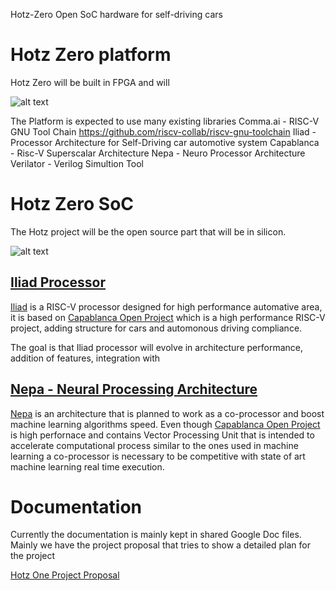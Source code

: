 Hotz-Zero
Open SoC hardware for self-driving cars

# Hotz Zero platform

Hotz Zero will be built in FPGA and will 

![alt text](https://github.com/varaujokilby/Hotz-One/blob/main/docs/Kilby_Platform.png?raw=true)

The Platform is expected to use many existing libraries
Comma.ai - 
RISC-V GNU Tool Chain https://github.com/riscv-collab/riscv-gnu-toolchain
Iliad - Processor Architecture for Self-Driving car automotive system
Capablanca - Risc-V Superscalar Architecture
Nepa - Neuro Processor Architecture
Verilator - Verilog Simultion Tool

# Hotz Zero SoC

The Hotz project will be the open source part that will be in silicon.

![alt text](https://github.com/varaujokilby/Hotz-One/blob/main/docs/Hotz_One_SoC.png?raw=true)


## [Iliad Processor](https://github.com/varaujokilby/Iliad)

[Iliad](https://github.com/varaujokilby/Iliad) is a RISC-V processor designed for high performance automative area, it is based on [Capablanca Open Project](https://github.com/varaujokilby/Capablanca) which is a high performance RISC-V project, adding structure for cars and automonous driving compliance.

The goal is that Iliad processor will evolve in architecture performance, addition of features, integration with 


## [Nepa - Neural Processing Architecture](https://github.com/varaujokilby/Nepa)

[Nepa](https://github.com/varaujokilby/Nepa) is an architecture that is planned to work as a co-processor and boost machine learning algorithms speed.
Even though [Capablanca Open Project](https://github.com/varaujokilby/Capablanca) is high perfornace and contains Vector Processing Unit that is intended to accelerate computational process similar to the ones used in machine learning a co-processor is necessary to be competitive with state of art machine learning real time execution.


# Documentation

Currently the documentation is mainly kept in shared Google Doc files.
Mainly we have the project proposal that tries to show a detailed plan for the project

[Hotz One Project Proposal](https://docs.google.com/document/d/11o8IH53K5V8v7yE77SNQB3XH1JJ74YyM2ENITrky0IQ/edit?usp=sharing)



